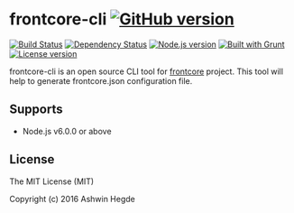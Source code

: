 # frontcore-cli [![GitHub version](http://img.shields.io/badge/version-0.1.0-brightgreen.svg)](https://github.com/hegdeashwin/frontcore-cli/releases)

[![Build Status](https://travis-ci.org/hegdeashwin/frontcore-cli.svg?branch=master)](https://travis-ci.org/hegdeashwin/frontcore-cli)  [![Dependency Status](https://gemnasium.com/hegdeashwin/frontcore-cli.svg)](https://gemnasium.com/hegdeashwin/frontcore-cli)  [![Node.js version](http://img.shields.io/badge/Node.js-%3E%204.2.3-brightgreen.svg)](https://github.com/hegdeashwin/frontcore-cli/)  [![Built with Grunt](http://cdn.gruntjs.com/builtwith.png)](http://gruntjs.com/)  [![License version](http://img.shields.io/badge/License-MIT-red.svg)](https://github.com/hegdeashwin/frontcore-cli#license)

frontcore-cli is an open source CLI tool for [frontcore](https://github.com/hegdeashwin/frontcore) project. This tool will help to generate frontcore.json configuration file.

## Supports
* Node.js v6.0.0 or above

## License

The MIT License (MIT)

Copyright (c) 2016 Ashwin Hegde
